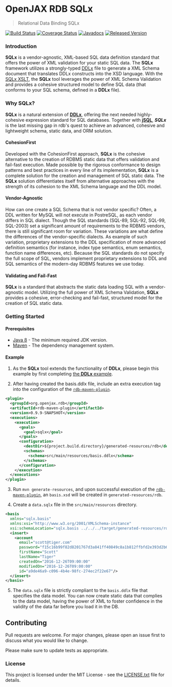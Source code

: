 # OpenJAX RDB SQLx

> Relational Data Binding SQLx

[![Build Status](https://travis-ci.org/openjax/rdb.png)](https://travis-ci.org/openjax/rdb)
[![Coverage Status](https://coveralls.io/repos/github/openjax/rdb/badge.svg)](https://coveralls.io/github/openjax/rdb)
[![Javadocs](https://www.javadoc.io/badge/org.openjax.rdb/sqlx.svg)](https://www.javadoc.io/doc/org.openjax.rdb/sqlx)
[![Released Version](https://img.shields.io/maven-central/v/org.openjax.rdb/sqlx.svg)](https://mvnrepository.com/artifact/org.openjax.rdb/sqlx)

### Introduction

**SQLx** is a vendor-agnostic, XML-based SQL data definition standard that offers the power of XML validation for your static SQL data. The **SQLx** framework utilizes a strongly-typed [DDLx][ddlx.xsd] file to generate a XML Schema document that translates DDLx constructs into the XSD language. With the [SQLx XSLT][sqlx.xsl], the **SQLx** tool leverages the power of XML Schema Validation and provides a cohesive structured model to define SQL data (that conforms to your SQL schema, defined in a **DDLx** file).

### Why **SQLx**?

**SQLx** is a natural extension of [**DDLx**][ddlx], offering the next needed highly-cohesive expression standard for SQL databases. Together with [**jSQL**][jsql], ***SQLx*** is the last missing gap in rdb's quest to achieve an advanced, cohesive and lightweight schema, static data, and ORM solution.

#### CohesionFirst

Developed with the CohesionFirst approach, **SQLx** is the cohesive alternative to the creation of RDBMS static data that offers validation and fail-fast execution. Made possible by the rigorous conformance to design patterns and best practices in every line of its implementation, **SQLx** is a complete solution for the creation and management of SQL static data. The **SQLx** solution differentiates itself from alternative approaches with the strength of its cohesion to the XML Schema language and the DDL model.

#### Vendor-Agnostic

How can one create a SQL Schema that is not vendor specific? Often, a DDL written for MySQL will not execute in PostreSQL, as each vendor differs in SQL dialect. Though the SQL standards (SQL-89, SQL-92, SQL-99, SQL-2003) set a significant amount of requirements to the RDBMS vendors, there is still significant room for variation. These variations are what define the differences of the vendor-specific dialects. As example of such variation, proprietary extensions to the DDL specification of more advanced definition semantics (for instance, index type semantics, enum semantics, function name differences, etc). Because the SQL standards do not specify the full scope of SQL, vendors implement proprietary extensions to DDL and SQL semantics of the modern-day RDBMS features we use today.

#### Validating and Fail-Fast

**SQLx** is a standard that abstracts the static data loading SQL with a vendor-agnostic model. Utilizing the full power of XML Schema Validation, **SQLx** provides a cohesive, error-checking and fail-fast, structured model for the creation of SQL static data.

### Getting Started

#### Prerequisites

* [Java 8][jdk8-download] - The minimum required JDK version.
* [Maven][maven] - The dependency management system.

#### Example

1. As the **SQLx** tool extends the functionality of **DDLx**, please begin this example by first completing [the **DDLx** example][ddlx-example].

2. After having created the basis.ddlx file, include an extra execution tag into the configuration of the [`rdb-maven-plugin`][rdb-maven-plugin].

  ```xml
  <plugin>
    <groupId>org.openjax.rdb</groupId>
    <artifactId>rdb-maven-plugin</artifactId>
    <version>0.9.9-SNAPSHOT</version>
    <executions>
      <execution>
        <goals>
          <goal>sqlx</goal>
        </goals>
        <configuration>
          <destDir>${project.build.directory}/generated-resources/rdb</destDir>
          <schemas>
            <schema>src/main/resources/basis.ddlx</schema>
          </schemas>
        </configuration>
      </execution>
    </executions>
  </plugin>
  ```

3. Run `mvn generate-resources`, and upon successful execution of the [`rdb-maven-plugin`][rdb-maven-plugin], an `basis.xsd` will be created in `generated-resources/rdb`.

4. Create a `data.sqlx` file in the `src/main/resources` directory.

  ```xml
  <basis
    xmlns="sqlx.basis"
    xmlns:xsi="http://www.w3.org/2001/XMLSchema-instance"
    xsi:schemaLocation="sqlx.basis ../../../target/generated-resources/rdb/basis.xsd">
    <insert>
      <account
        email="scott@tiger.com"
        password="f15c16b99f82d8201767d3a841ff40849c8a1b812ffbfd2e393d2b6aa6682a6e"
        firstName="Scott"
        lastName="Tiger"
        createdOn="2016-12-26T09:00:00"
        modifiedOn="2016-12-26T09:00:00"
        id="a9de46a9-c096-4b4e-98fc-274ec2f22e67"/>
    </insert>
  </basis>
  ```

5. The `data.sqlx` file is strictly compliant to the `basis.ddlx` file that specifies the data model. You can now create static data that complies to the data model, having the power of XML to foster confidence in the validity of the data far before you load it in the DB.

## Contributing

Pull requests are welcome. For major changes, please open an issue first to discuss what you would like to change.

Please make sure to update tests as appropriate.

### License

This project is licensed under the MIT License - see the [LICENSE.txt](LICENSE.txt) file for details.

[ddlx-example]: /ddlx#example
[ddlx.xsd]: /ddlx/src/main/resources/ddlx.xsd
[ddlx]: /ddlx
[sqlx.xsl]: /sqlx/src/main/resources/sqlx.xsl
[jdk8-download]: http://www.oracle.com/technetwork/java/javase/downloads/jdk8-downloads-2133151.html
[jsql]: /jsql
[maven-archetype-quickstart]: http://maven.apache.org/archetypes/maven-archetype-quickstart
[maven]: https://maven.apache.org/
[rdb-maven-plugin]: /maven-plugin